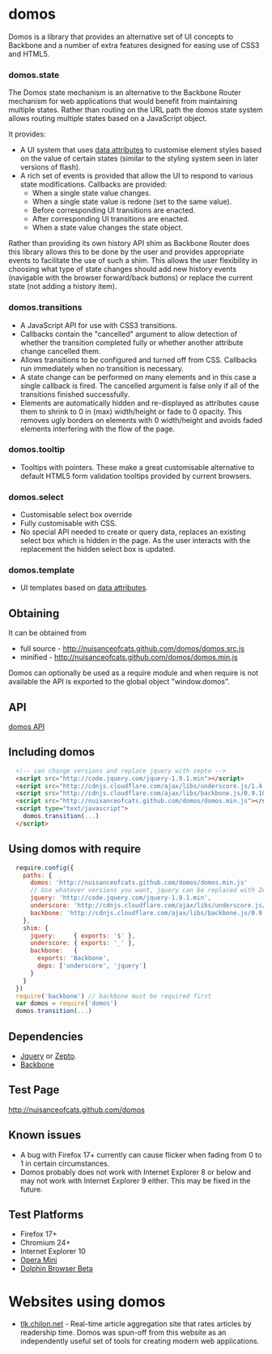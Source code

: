 # domos

Domos is a library that provides an alternative set of UI concepts to Backbone and a number of extra features designed for easing use of CSS3 and HTML5.

### domos.state
The Domos state mechanism is an alternative to the Backbone Router mechanism for web applications that would benefit from maintaining multiple states.  Rather than routing on the URL path the domos state system allows routing multiple states based on a JavaScript object.

It provides:
 * A UI system that uses [data attributes](http://caniuse.com/#feat=dataset) to customise element styles based on the value of certain states (similar to the styling system seen in later versions of flash).
 * A rich set of events is provided that allow the UI to respond to various state modifications. Callbacks are provided:
    * When a single state value changes.
    * When a single state value is redone (set to the same value).
    * Before corresponding UI transitions are enacted.
    * After corresponding UI transitions are enacted.
    * When a state value changes the state object.

Rather than providing its own history API shim as Backbone Router does this library allows this to be done by the user and provides appropriate events to facilitate the use of such a shim. This allows the user flexibility in choosing what type of state changes should add new history events (navigable with the browser forward/back buttons) or replace the current state (not adding a history item).

### domos.transitions
 * A JavaScript API for use with CSS3 transitions.
 * Callbacks contain the "cancelled" argument to allow detection of whether the transition completed fully or whether another attribute change cancelled them.
 * Allows transitions to be configured and turned off from CSS. Callbacks run immediately when no transition is necessary.
 * A state change can be performed on many elements and in this case a single callback is fired. The cancelled argument is false only if all of the transitions finished successfully.
 * Elements are automatically hidden and re-displayed as attributes cause them to shrink to 0 in (max) width/height or fade to 0 opacity. This removes ugly borders on elements with 0 width/height and avoids faded elements interfering with the flow of the page.

### domos.tooltip
 * Tooltips with pointers. These make a great customisable alternative to default HTML5 form validation tooltips provided by current browsers. 

### domos.select
 * Customisable select box override
 * Fully customisable with CSS.
 * No special API needed to create or query data, replaces an existing select box which is hidden in the page. As the user interacts with the replacement the hidden select box is updated.

### domos.template
 * UI templates based on [data attributes](http://caniuse.com/#feat=dataset).

## Obtaining
It can be obtained from
 * full source - http://nuisanceofcats.github.com/domos/domos.src.js
 * minified    - http://nuisanceofcats.github.com/domos/domos.min.js

Domos can optionally be used as a require module and when require is not available the API is exported to the global object "window.domos".

## API
[domos API](/doc/api.md)

## Including domos
```html
  <!-- can change versions and replace jquery with zepto -->
  <script src="http://code.jquery.com/jquery-1.9.1.min"></script>
  <script src="http://cdnjs.cloudflare.com/ajax/libs/underscore.js/1.4.4/underscore-min"></script>
  <script src="http://cdnjs.cloudflare.com/ajax/libs/backbone.js/0.9.10/backbone-min"></script>
  <script src="http://nuisanceofcats.github.com/domos/domos.min.js"></script>
  <script type="text/javascript">
    domos.transition(...)
  </script>
```

## Using domos with require
```javascript
  require.config({
    paths: {
      domos: 'http://nuisanceofcats.github.com/domos/domos.min.js'
      // Use whatever versions you want, jquery can be replaced with Zepto.
      jquery: 'http://code.jquery.com/jquery-1.9.1.min',
      underscore: 'http://cdnjs.cloudflare.com/ajax/libs/underscore.js/1.4.4/underscore-min',
      backbone: 'http://cdnjs.cloudflare.com/ajax/libs/backbone.js/0.9.10/backbone-min'
    },
    shim: {
      jquery:     { exports: '$' },
      underscore: { exports: '_' },
      backbone:   {
        exports: 'Backbone',
        deps: ['underscore', 'jquery']
      }
    }
  })
  require('backbone') // backbone must be required first
  var domos = require('domos')
  domos.transition(...)
```

## Dependencies
 * [Jquery](http://jquery.com) or [Zepto](http://zeptojs.com).
 * [Backbone](http://backbonejs.org)

## Test Page
http://nuisanceofcats.github.com/domos

## Known issues
 * A bug with Firefox 17+ currently can cause flicker when fading from 0 to 1 in certain circumstances.
 * Domos probably does not work with Internet Explorer 8 or below and may not work with Internet Explorer 9 either. This may be fixed in the future.

## Test Platforms
 * Firefox 17+
 * Chromium 24+
 * Internet Explorer 10
 * [Opera Mini](https://play.google.com/store/apps/details?id=com.opera.browser)
 * [Dolphin Browser Beta](https://play.google.com/store/apps/details?id=com.dolphin.browser.lab.en)

# Websites using domos
 * [tlk.chilon.net](http://tlk.chilon.net) - Real-time article aggregation site that rates articles by readership time. Domos was spun-off from this website as an independently useful set of tools for creating modern web applications.
